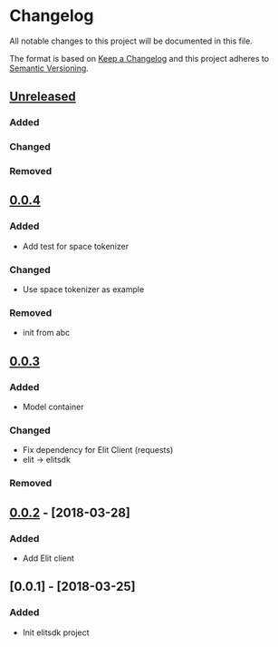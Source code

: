 # Changelog
All notable changes to this project will be documented in this file.

The format is based on [Keep a Changelog](http://keepachangelog.com/en/1.0.0/)
and this project adheres to [Semantic Versioning](http://semver.org/spec/v2.0.0.html).

## [Unreleased]
### Added
### Changed
### Removed

## [0.0.4]
### Added
- Add test for space tokenizer
### Changed
- Use space tokenizer as example
### Removed
- init from abc

## [0.0.3]
### Added
- Model container
### Changed
- Fix dependency for Elit Client (requests)
- elit -> elitsdk
### Removed

## [0.0.2] - [2018-03-28]
### Added
- Add Elit client

## [0.0.1] - [2018-03-25]
### Added
- Init elitsdk project

[Unreleased]: https://github.com/elitcloud/elit-sdk-python/compare/0.0.4...HEAD
[0.0.4]: https://github.com/elitcloud/elit-sdk-python/compare/0.0.3...0.0.4
[0.0.3]: https://github.com/elitcloud/elit-sdk-python/compare/0.0.2...0.0.3
[0.0.2]: https://github.com/elitcloud/elit-sdk-python/compare/0.0.1...0.0.2